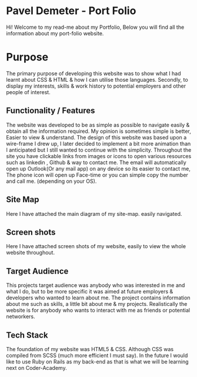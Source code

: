 ﻿# Pavel Demeter - Port Folio

Hi! Welcome to my read-me about my Portfolio, Below you will find all the information about my port-folio website.


# Purpose

The primary purpose of developing this website was to show what I had learnt about CSS & HTML & how I can utilise those languages. Secondly, to display my interests, skills & work history to potential employers and other people of interest. 

## Functionality / Features

The website was developed to be as simple as possible to navigate easily & obtain all the information required. 
My opinion is sometimes simple is better, Easier to view & understand. The design of this website was based upon a wire-frame I drew up, I later decided to implement a bit more animation than I anticipated but I still wanted to continue with the simplicity. Throughout the site you have clickable links from images or icons to open various resources such as linkedin , Github & way to contact me. The email will automatically open up Outlook(Or any mail app) on any device so its easier to contact me, The phone icon will open up Face-time or you can simple copy the number and call me. (depending on your OS).

## Site Map

Here I have attached the main diagram of my site-map. easily navigated.

## Screen shots

Here I have attached screen shots of my website, easily to view the whole website throughout.
## Target Audience

This projects target audience was anybody who was interested in me and what I do, but to be more specific it was aimed at future employers & developers who wanted to learn about me. The project contains information about me such as skills, a little bit about me & my projects. Realistically the website is for anybody who wants to interact with me as friends or potential networkers.

## Tech Stack

The foundation of my website was HTML5 & CSS. Although CSS was compiled from SCSS (much more efficient I must say). In the future I would like to use Ruby on Rails as my back-end as that is what we will be learning next on Coder-Academy.



